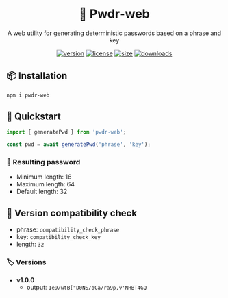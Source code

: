 <div align="center">

# 🔣 Pwdr-web

A web utility for generating deterministic passwords based on a phrase and key

[![version](https://img.shields.io/npm/v/pwdr-web?style=for-the-badge)](https://www.npmjs.com/package/pwdr-web)
[![license](https://img.shields.io/npm/l/pwdr-web?style=for-the-badge)](https://github.com/Apollo917/pwdr-web/blob/main/LICENSE)
[![size](https://img.shields.io/bundlephobia/minzip/pwdr-web?style=for-the-badge)](https://bundlephobia.com/result?p=pwdr-web)
[![downloads](https://img.shields.io/npm/dw/pwdr-web?style=for-the-badge)](https://www.npmjs.com/package/pwdr-web)

</div>

## 📦 Installation

```bash
npm i pwdr-web
```

## 🚀 Quickstart

```javascript
import { generatePwd } from 'pwdr-web';

const pwd = await generatePwd('phrase', 'key');
```

### 🔢 Resulting password

- Minimum length: 16
- Maximum length: 64
- Default length: 32

## 🔁 Version compatibility check

- phrase: `compatibility_check_phrase`
- key: `compatibility_check_key`
- length: `32`

### 🏷️ Versions

- **v1.0.0**
    - output: `1e9/wtB["D0NS/oCa/ra9p,v'NHBT4GQ`